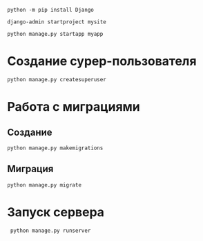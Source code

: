 
```commandline
python -m pip install Django
```

```commandline
django-admin startproject mysite
```

```commandline
python manage.py startapp myapp
```


# Создание сурер-пользователя
```commandline
python manage.py createsuperuser
```

# Работа с миграциями

## Создание
```commandline
python manage.py makemigrations
```

## Миграция
```commandline
python manage.py migrate 
```

# Запуск сервера
```commandline
 python manage.py runserver
```